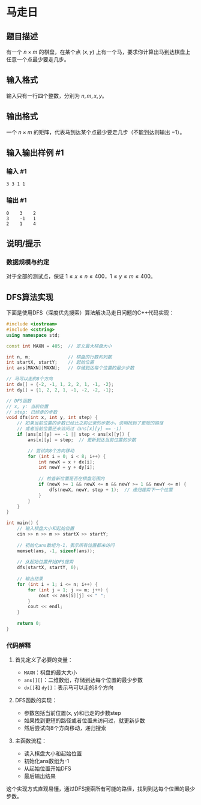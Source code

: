 # 马走日

## 题目描述

有一个 $n \times m$ 的棋盘，在某个点 $(x, y)$ 上有一个马，要求你计算出马到达棋盘上任意一个点最少要走几步。

## 输入格式

输入只有一行四个整数，分别为 $n, m, x, y$。

## 输出格式

一个 $n \times m$ 的矩阵，代表马到达某个点最少要走几步（不能到达则输出 $-1$）。

## 输入输出样例 #1

### 输入 #1

```
3 3 1 1
```

### 输出 #1

```
0    3    2  
3    -1   1  
2    1    4
```

## 说明/提示

### 数据规模与约定

对于全部的测试点，保证 $1 \leq x \leq n \leq 400$，$1 \leq y \leq m \leq 400$。

## DFS算法实现

下面是使用DFS（深度优先搜索）算法解决马走日问题的C++代码实现：

```cpp
#include <iostream>
#include <cstring>
using namespace std;

const int MAXN = 405;  // 定义最大棋盘大小

int n, m;              // 棋盘的行数和列数
int startX, startY;    // 起始位置
int ans[MAXN][MAXN];   // 存储到达每个位置的最少步数

// 马可以走的8个方向
int dx[] = {-2, -1, 1, 2, 2, 1, -1, -2};
int dy[] = {1, 2, 2, 1, -1, -2, -2, -1};

// DFS函数
// x, y: 当前位置
// step: 已经走的步数
void dfs(int x, int y, int step) {
    // 如果当前位置的步数已经比之前记录的步数小，说明找到了更短的路径
    // 或者当前位置还未访问过（ans[x][y] == -1）
    if (ans[x][y] == -1 || step < ans[x][y]) {
        ans[x][y] = step;  // 更新到达当前位置的步数

        // 尝试向8个方向移动
        for (int i = 0; i < 8; i++) {
            int newX = x + dx[i];
            int newY = y + dy[i];
  
            // 检查新位置是否在棋盘范围内
            if (newX >= 1 && newX <= n && newY >= 1 && newY <= m) {
                dfs(newX, newY, step + 1);  // 递归搜索下一个位置
            }
        }
    }
}

int main() {
    // 输入棋盘大小和起始位置
    cin >> n >> m >> startX >> startY;
  
    // 初始化ans数组为-1，表示所有位置都未访问
    memset(ans, -1, sizeof(ans));
  
    // 从起始位置开始DFS搜索
    dfs(startX, startY, 0);
  
    // 输出结果
    for (int i = 1; i <= n; i++) {
        for (int j = 1; j <= m; j++) {
            cout << ans[i][j] << " ";
        }
        cout << endl;
    }
  
    return 0;
}
```

### 代码解释

1. 首先定义了必要的变量：

   - `MAXN`：棋盘的最大大小
   - `ans[][]`：二维数组，存储到达每个位置的最少步数
   - `dx[]`和 `dy[]`：表示马可以走的8个方向
2. DFS函数的实现：

   - 参数包括当前位置(x, y)和已走的步数step
   - 如果找到更短的路径或者位置未访问过，就更新步数
   - 然后尝试向8个方向移动，递归搜索
3. 主函数流程：

   - 读入棋盘大小和起始位置
   - 初始化ans数组为-1
   - 从起始位置开始DFS
   - 最后输出结果

这个实现方式直观易懂，通过DFS搜索所有可能的路径，找到到达每个位置的最少步数。
